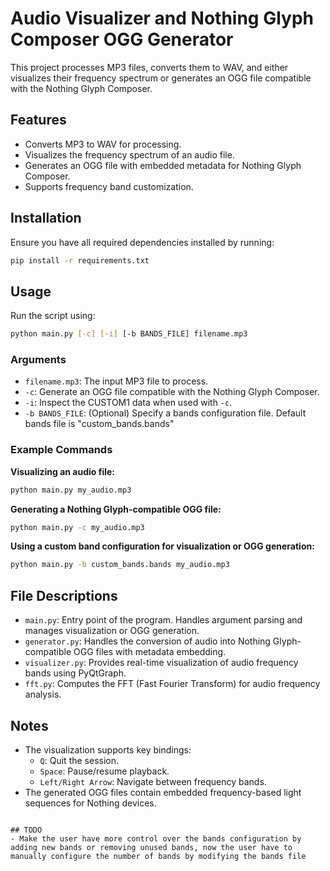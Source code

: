 # Audio Visualizer and Nothing Glyph Composer OGG Generator

This project processes MP3 files, converts them to WAV, and either visualizes their frequency spectrum or generates an OGG file compatible with the Nothing Glyph Composer.

## Features
- Converts MP3 to WAV for processing.
- Visualizes the frequency spectrum of an audio file.
- Generates an OGG file with embedded metadata for Nothing Glyph Composer.
- Supports frequency band customization.

## Installation

Ensure you have all required dependencies installed by running:

```bash
pip install -r requirements.txt
```

## Usage

Run the script using:

```bash
python main.py [-c] [-i] [-b BANDS_FILE] filename.mp3
```

### Arguments
- `filename.mp3`: The input MP3 file to process.
- `-c`: Generate an OGG file compatible with the Nothing Glyph Composer.
- `-i`: Inspect the CUSTOM1 data when used with `-c`.
- `-b BANDS_FILE`: (Optional) Specify a bands configuration file. Default bands file is "custom_bands.bands"

### Example Commands

**Visualizing an audio file:**
```bash
python main.py my_audio.mp3
```

**Generating a Nothing Glyph-compatible OGG file:**
```bash
python main.py -c my_audio.mp3
```

**Using a custom band configuration for visualization or OGG generation:**
```bash
python main.py -b custom_bands.bands my_audio.mp3
```

## File Descriptions

- `main.py`: Entry point of the program. Handles argument parsing and manages visualization or OGG generation.
- `generator.py`: Handles the conversion of audio into Nothing Glyph-compatible OGG files with metadata embedding.
- `visualizer.py`: Provides real-time visualization of audio frequency bands using PyQtGraph.
- `fft.py`: Computes the FFT (Fast Fourier Transform) for audio frequency analysis.

## Notes
- The visualization supports key bindings:
  - `Q`: Quit the session.
  - `Space`: Pause/resume playback.
  - `Left/Right Arrow`: Navigate between frequency bands.
- The generated OGG files contain embedded frequency-based light sequences for Nothing devices.
```

## TODO
- Make the user have more control over the bands configuration by adding new bands or removing unused bands, now the user have to manually configure the number of bands by modifying the bands file
